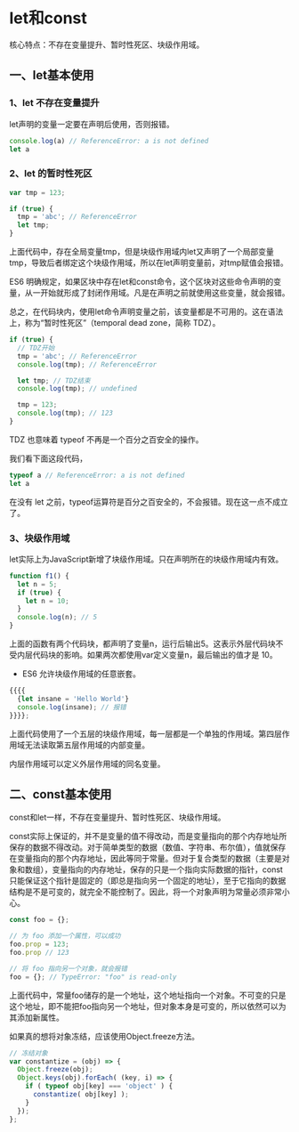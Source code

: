 # let和const
核心特点：不存在变量提升、暂时性死区、块级作用域。
## 一、let基本使用
### 1、let 不存在变量提升
let声明的变量一定要在声明后使用，否则报错。
```js
console.log(a) // ReferenceError: a is not defined
let a
```
### 2、let 的暂时性死区
```js
var tmp = 123;

if (true) {
  tmp = 'abc'; // ReferenceError
  let tmp;
}
```
上面代码中，存在全局变量tmp，但是块级作用域内let又声明了一个局部变量tmp，导致后者绑定这个块级作用域，所以在let声明变量前，对tmp赋值会报错。

ES6 明确规定，如果区块中存在let和const命令，这个区块对这些命令声明的变量，从一开始就形成了封闭作用域。凡是在声明之前就使用这些变量，就会报错。

总之，在代码块内，使用let命令声明变量之前，该变量都是不可用的。这在语法上，称为“暂时性死区”（temporal dead zone，简称 TDZ）。
```js
if (true) {
  // TDZ开始
  tmp = 'abc'; // ReferenceError
  console.log(tmp); // ReferenceError

  let tmp; // TDZ结束
  console.log(tmp); // undefined

  tmp = 123;
  console.log(tmp); // 123
}
```

TDZ 也意味着 typeof 不再是一个百分之百安全的操作。

我们看下面这段代码，
```javascript
typeof a // ReferenceError: a is not defined
let a
```
在没有 let 之前，typeof运算符是百分之百安全的，不会报错。现在这一点不成立了。

### 3、块级作用域
let实际上为JavaScript新增了块级作用域。只在声明所在的块级作用域内有效。
```javascript
function f1() {
  let n = 5;
  if (true) {
    let n = 10;
  }
  console.log(n); // 5
}
```
上面的函数有两个代码块，都声明了变量n，运行后输出5。这表示外层代码块不受内层代码块的影响。如果两次都使用var定义变量n，最后输出的值才是 10。

* ES6 允许块级作用域的任意嵌套。
```javascript
{{{{
  {let insane = 'Hello World'}
  console.log(insane); // 报错
}}}};
```
上面代码使用了一个五层的块级作用域，每一层都是一个单独的作用域。第四层作用域无法读取第五层作用域的内部变量。

内层作用域可以定义外层作用域的同名变量。

## 二、const基本使用

const和let一样，不存在变量提升、暂时性死区、块级作用域。

const实际上保证的，并不是变量的值不得改动，而是变量指向的那个内存地址所保存的数据不得改动。对于简单类型的数据（数值、字符串、布尔值），值就保存在变量指向的那个内存地址，因此等同于常量。但对于复合类型的数据（主要是对象和数组），变量指向的内存地址，保存的只是一个指向实际数据的指针，const只能保证这个指针是固定的（即总是指向另一个固定的地址），至于它指向的数据结构是不是可变的，就完全不能控制了。因此，将一个对象声明为常量必须非常小心。
```javascript
const foo = {};

// 为 foo 添加一个属性，可以成功
foo.prop = 123;
foo.prop // 123

// 将 foo 指向另一个对象，就会报错
foo = {}; // TypeError: "foo" is read-only
```
上面代码中，常量foo储存的是一个地址，这个地址指向一个对象。不可变的只是这个地址，即不能把foo指向另一个地址，但对象本身是可变的，所以依然可以为其添加新属性。

如果真的想将对象冻结，应该使用Object.freeze方法。
```javascript
// 冻结对象
var constantize = (obj) => {
  Object.freeze(obj);
  Object.keys(obj).forEach( (key, i) => {
    if ( typeof obj[key] === 'object' ) {
      constantize( obj[key] );
    }
  });
};
```